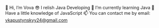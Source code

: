 👋 Hi, I’m Vova
😎 I relish Java Developing
🌱 I’m currently learning Java
👦 Have a little knowledge of JavaScript
📫 You can contact me by email: vkapustynskyy24@gmail.com
